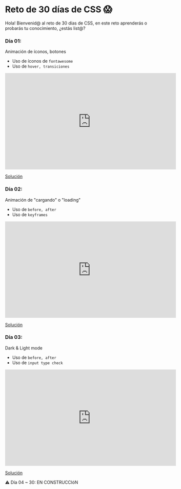 # Reto de 30 días de CSS 😱

Hola! Bienvenid@ al reto de 30 días de CSS, en este reto aprenderás o probarás tu conocimiento, ¿estás list@?

### Día 01:

Animación de íconos, botones
- Uso de íconos de ```fontawesome```
- Uso de ```hover, transiciones```
<iframe width="560" height="315" src="https://www.youtube.com/embed/gt0rHSt_f2o" title="YouTube video player" frameborder="0" allow="accelerometer; autoplay; clipboard-write; encrypted-media; gyroscope; picture-in-picture" allowfullscreen></iframe>

[Solución](https://github.com/melissahuertadev/Reto-30dias-CSS/blob/solucion/dia01/reto.css)

### Día 02:

Animación de "cargando" o "loading"
- Uso de ```before, after```
- Uso de ```keyframes```

<iframe width="560" height="315" src="https://www.youtube.com/embed/GtrFw2vCN6I" title="YouTube video player" frameborder="0" allow="accelerometer; autoplay; clipboard-write; encrypted-media; gyroscope; picture-in-picture" allowfullscreen></iframe>

[Solución](https://github.com/melissahuertadev/Reto-30dias-CSS/blob/solucion/dia02/reto.css)


### Día 03:

Dark & Light mode
- Uso de ```before, after```
- Uso de ```input type check```

<iframe width="560" height="315" src="https://www.youtube.com/embed/iBa3yw72Il0" title="YouTube video player" frameborder="0" allow="accelerometer; autoplay; clipboard-write; encrypted-media; gyroscope; picture-in-picture" allowfullscreen> El navegador no puede mostrar el vídeo.
</iframe>

[Solución](https://github.com/melissahuertadev/Reto-30dias-CSS/blob/solucion/dia03/reto.css)


⚠️ Día 04 ~ 30: EN CONSTRUCCIóN